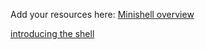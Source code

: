 Add your resources here:
[Minishell overview](https://harm-smits.github.io/42docs/projects/minishell)

[introducing the shell](https://hsf-training.github.io/analysis-essentials/shell/README.html#the-shell)
